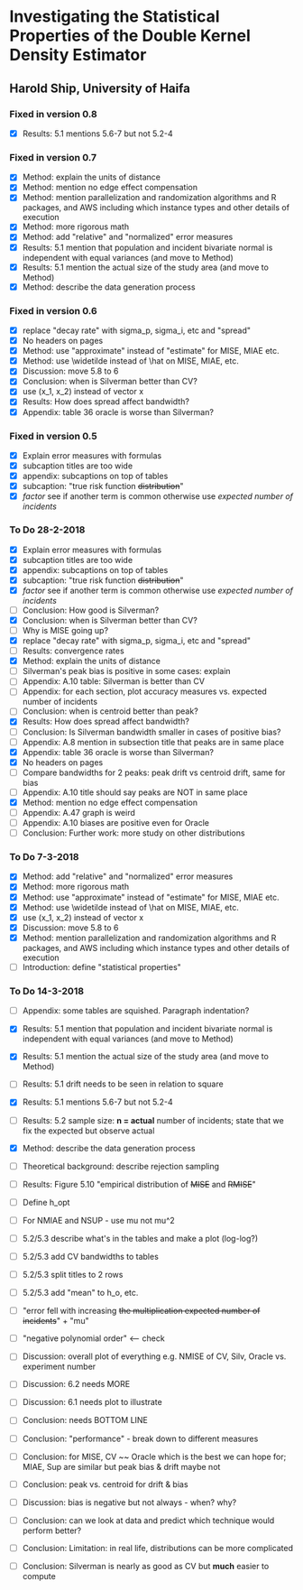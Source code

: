 # Investigating the Statistical Properties of the Double Kernel Density Estimator
## Harold Ship, University of Haifa

### Fixed in version 0.8
 - [x] Results: 5.1 mentions 5.6-7 but not 5.2-4

### Fixed in version 0.7
 - [x] Method: explain the units of distance
 - [x] Method: mention no edge effect compensation
 - [x] Method: mention parallelization and randomization algorithms and R packages, and AWS including which instance types and other details of execution
 - [x] Method: more rigorous math
 - [x] Method: add "relative" and "normalized" error measures
 - [x] Results: 5.1 mention that population and incident bivariate normal is independent with equal variances (and move to Method)
 - [x] Results: 5.1 mention the actual size of the study area (and move to Method)
 - [x] Method: describe the data generation process

### Fixed in version 0.6
 - [x] replace "decay rate" with sigma_p, sigma_i, etc and "spread"
 - [x] No headers on pages
 - [x] Method: use "approximate" instead of "estimate" for MISE, MIAE etc.
 - [x] Method: use \widetilde instead of \hat on MISE, MIAE, etc.
 - [x] Discussion: move 5.8 to 6
 - [x] Conclusion: when is Silverman better than CV?
 - [x] use (x_1, x_2) instead of vector x
 - [x] Results: How does spread affect bandwidth?
 - [x] Appendix: table 36 oracle is worse than Silverman?
   
### Fixed in version 0.5
 - [x] Explain error measures with formulas
 - [x] subcaption titles are too wide
 - [x] appendix: subcaptions on top of tables
 - [x] subcaption: "true risk function <del>distribution</del>"
 - [x] *factor* see if another term is common otherwise use *expected number of incidents*

### To Do 28-2-2018

 - [x] Explain error measures with formulas
 - [x] subcaption titles are too wide
 - [x] appendix: subcaptions on top of tables
 - [x] subcaption: "true risk function <del>distribution</del>"
 - [x] *factor* see if another term is common otherwise use *expected number of incidents*
 - [ ] Conclusion: How good is Silverman?
 - [x] Conclusion: when is Silverman better than CV?
 - [ ] Why is MISE going up?
 - [x] replace "decay rate" with sigma_p, sigma_i, etc and "spread"
 - [ ] Results: convergence rates
 - [x] Method: explain the units of distance
 - [ ] Silverman's peak bias is positive in some cases: explain
 - [ ] Appendix: A.10 table: Silverman is better than CV
 - [ ] Appendix: for each section, plot accuracy measures vs. expected number of incidents
 - [ ] Conclusion: when is centroid better than peak?
 - [x] Results: How does spread affect bandwidth?
 - [ ] Conclusion: Is Silverman bandwidth smaller in cases of positive bias?
 - [ ] Appendix: A.8 mention in subsection title that peaks are in same place
 - [x] Appendix: table 36 oracle is worse than Silverman?
 - [x] No headers on pages
 - [ ] Compare bandwidths for 2 peaks: peak drift vs centroid drift, same for bias
 - [ ] Appendix: A.10 title should say peaks are NOT in same place
 - [x] Method: mention no edge effect compensation
 - [ ] Appendix: A.47 graph is weird
 - [ ] Appendix: A.10 biases are positive even for Oracle
 - [ ] Conclusion: Further work: more study on other distributions

### To Do 7-3-2018
 - [x] Method: add "relative" and "normalized" error measures
 - [x] Method: more rigorous math
 - [x] Method: use "approximate" instead of "estimate" for MISE, MIAE etc.
 - [x] Method: use \widetilde instead of \hat on MISE, MIAE, etc.
 - [x] use (x_1, x_2) instead of vector x
 - [x] Discussion: move 5.8 to 6
 - [x] Method: mention parallelization and randomization algorithms and R packages, and AWS including which instance types and other details of execution
 - [ ] Introduction: define "statistical properties"
 
### To  Do 14-3-2018
 - [ ] Appendix: some tables are squished. Paragraph indentation?
 - [x] Results: 5.1 mention that population and incident bivariate normal is independent with equal variances (and move to Method)
 - [x] Results: 5.1 mention the actual size of the study area (and move to Method)
 - [ ] Results: 5.1 drift needs to be seen in relation to square
 - [x] Results: 5.1 mentions 5.6-7 but not 5.2-4
 - [ ] Results: 5.2 sample size: **n = actual** number of incidents; state that we fix the expected but observe actual
 - [x] Method: describe the data generation process
 - [ ] Theoretical background: describe rejection sampling
 - [ ] Results: Figure 5.10 "empirical distribution of <del>MISE</del> and <del>RMISE</del>"
 - [ ] Define h_opt
 - [ ] For NMIAE and NSUP - use mu not mu^2
 - [ ] 5.2/5.3 describe what's in the tables and make a plot (log-log?)
 - [ ] 5.2/5.3 add CV bandwidths to tables
 - [ ] 5.2/5.3 split titles to 2 rows
 - [ ] 5.2/5.3 add "mean" to h_o, etc.
 - [ ] "error fell with increasing <del>the multiplication expected number of incidents</del>" + "mu"
 - [ ] "negative polynomial order" <-- check
 - [ ] Discussion: overall plot of everything e.g. NMISE of CV, Silv, Oracle vs. experiment number
 - [ ] Discussion: 6.2 needs MORE
 - [ ] Discussion: 6.1 needs plot to illustrate
 - [ ] Conclusion: needs BOTTOM LINE
 - [ ] Conclusion: "performance" - break down to different measures
 - [ ] Conclusion: for MISE, CV ~~ Oracle which is the best we can hope for; MIAE, Sup are similar but peak bias & drift maybe not
 - [ ] Conclusion: peak vs. centroid for drift & bias
 - [ ] Discussion: bias is negative but not always - when? why?
 - [ ] Conclusion: can we look at data and predict which technique would perform better?
 - [ ] Conclusion: Limitation: in real life, distributions can be more complicated
 - [ ] Conclusion: Silverman is nearly as good as CV but **much** easier to compute

